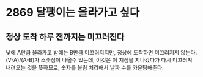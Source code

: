 # 2869 달팽이는 올라가고 싶다

## 정상 도착 하루 전까지는 미끄러진다
낮에 A만큼 올라가고 밤에는 B만큼 미끄러지지만, 정상에 도착하면 미끄러지지 않는다. (V-A)/(A-B)가 소숫점이 나올수 있는데, 이것은 이 지점을 지나갔다가 다시 미끄러져 내려오는 것을 뜻하므로, 숫자를 올림 처리해서 날짜 수를 카운팅해준다.